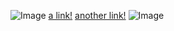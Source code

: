 
![Image](Lab-Report-1-file\lab1.PNG)
[a link!](https://something.com)
[another link!](some-page.html)
![Image](Lab-Report-1-file\lab1.PNG)
